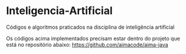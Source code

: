 # Inteligencia-Artificial
Códigos e algoritmos praticados na disciplina de inteligência artificial

Os códigos acima implementados precisam estar dentro do projeto que está no repositório abaixo:
https://github.com/aimacode/aima-java
